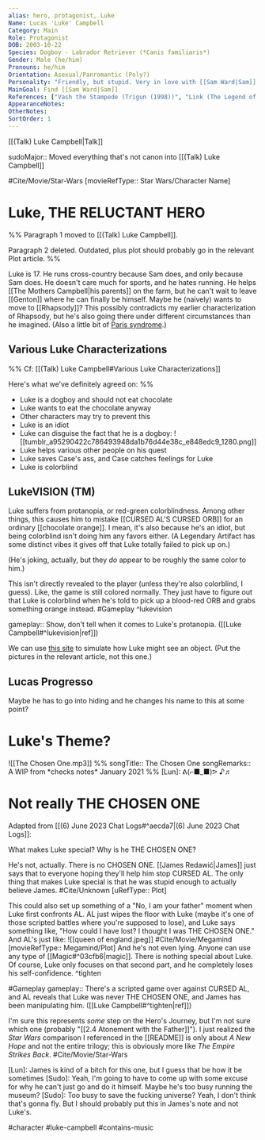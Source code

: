 ```yaml
---
alias: hero, protagonist, Luke
Name: Lucas 'Luke' Campbell
Category: Main
Role: Protagonist
DOB: 2003-10-22
Species: Dogboy - Labrador Retriever (*Canis familiaris*)
Gender: Male (he/him)
Pronouns: he/him
Orientation: Asexual/Panromantic (Poly?)
Personality: "Friendly, but stupid. Very in love with [[Sam Ward|Sam]]."
MainGoal: Find [[Sam Ward|Sam]]
References: ["Vash the Stampede (Trigun (1998))", "Link (The Legend of Zelda)", "Luke Skywalker (Star Wars)"]
AppearanceNotes:
OtherNotes:
SortOrder: 1
---
```

[[(Talk) Luke Campbell|Talk]]

sudoMajor:: Moved everything that's not canon into [[(Talk) Luke Campbell]]

#Cite/Movie/Star-Wars [movieRefType:: Star Wars/Character Name]
# Luke, THE RELUCTANT HERO
%%
Paragraph 1 moved to [[(Talk) Luke Campbell]].

Paragraph 2 deleted. Outdated, plus plot should probably go in the relevant Plot article.
%%

Luke is 17. He runs cross-country because Sam does, and only because Sam does. He doesn't care much for sports, and he hates running. He helps [[The Mothers Campbell|his parents]] on the farm, but he can't wait to leave [[Genton]] where he can finally be himself. Maybe he (naively) wants to move to [[Rhapsody]]? This possibly contradicts my earlier characterization of Rhapsody, but he's also going there under different circumstances than he imagined. (Also a little bit of [Paris syndrome](https://en.wikipedia.org/wiki/Paris_syndrome).)

## Various Luke Characterizations
%%
Cf: [[(Talk) Luke Campbell#Various Luke Characterizations]]

Here's what we've definitely agreed on:
%%

- Luke is a dogboy and should not eat chocolate
- Luke wants to eat the chocolate anyway
- Other characters may try to prevent this
- Luke is an idiot
- Luke can disguise the fact that he is a dogboy: ![[tumblr_a95290422c786493948da1b76d44e38c_e848edc9_1280.png]]
- Luke helps various other people on his quest
- Luke saves Case's ass, and Case catches feelings for Luke
- Luke is colorblind

## LukeVISION (TM)
Luke suffers from protanopia, or red-green colorblindness. Among other things, this causes him to mistake [[CURSED AL'S CURSED ORB]] for an ordinary [[chocolate orange]]. I mean, it's also because he's an idiot, but being colorblind isn't doing him any favors either. (A Legendary Artifact has some distinct vibes it gives off that Luke totally failed to pick up on.)

(He's joking, actually, but they *do* appear to be roughly the same color to him.) 

This isn't directly revealed to the player (unless they're also colorblind, I guess). Like, the game is still colored normally. They just have to figure out that Luke is colorblind when he's told to pick up a blood-red ORB and grabs something orange instead. #Gameplay 
^lukevision

gameplay:: Show, don't tell when it comes to Luke's protanopia. ([[Luke Campbell#^lukevision|ref]])

We can use [this site](https://www.color-blindness.com/coblis-color-blindness-simulator/) to simulate how Luke might see an object. (Put the pictures in the relevant article, not this one.)

## Lucas Progresso

Maybe he has to go into hiding and he changes his name to this at some point?

# Luke's Theme?
![[The Chosen One.mp3]]
%%
songTitle:: The Chosen One
songRemarks:: A WIP from \*checks notes\* January 2021
%%
[Lun]: ᕕ(⌐■_■)ᕗ ♪♬

# Not really THE CHOSEN ONE
Adapted from [[(6) June 2023 Chat Logs#^aecda7|(6) June 2023 Chat Logs]]:

What makes Luke special? Why is he THE CHOSEN ONE?

He's not, actually. There is no CHOSEN ONE. [[James Redawić|James]] just says that to everyone hoping they'll help him stop CURSED AL. The only thing that makes Luke special is that he was stupid enough to actually believe James.
#Cite/Unknown [uRefType:: Plot]

This could also set up something of a "No, I am your father" moment when Luke first confronts AL. AL just wipes the floor with Luke (maybe it's one of those scripted battles where you're supposed to lose), and Luke says something like, "How could I have lost? I thought I was THE CHOSEN ONE." And AL's just like:
![[queen of england.jpeg]]
#Cite/Movie/Megamind [movieRefType:: Megamind/Plot]
And he's not even lying. Anyone can use any type of [[Magic#^03cfb6|magic]]. There is nothing special about Luke. Of course, Luke only focuses on that second part, and he completely loses his self-confidence.
^tighten

#Gameplay 
gameplay:: There's a scripted game over against CURSED AL, and AL reveals that Luke was never THE CHOSEN ONE, and James has been manipulating him. ([[Luke Campbell#^tighten|ref]])

I'm sure this represents *some* step on the Hero's Journey, but I'm not sure which one (probably "[[2.4 Atonement with the Father]]"). I just realized the *Star Wars* comparison I referenced in the [[README]] is only about *A New Hope* and not the entire trilogy; this is obviously more like *The Empire Strikes Back*.
#Cite/Movie/Star-Wars 

[Lun]: James is kind of a bitch for this one, but I guess that be how it be sometimes
[Sudo]: Yeah, I'm going to have to come up with some excuse for why he can't just go and do it himself. Maybe he's too busy running the museum?
[Sudo]: Too busy to save the fucking universe? Yeah, I don't think that's gonna fly. But I should probably put this in James's note and not Luke's.

#character #luke-campbell #contains-music 